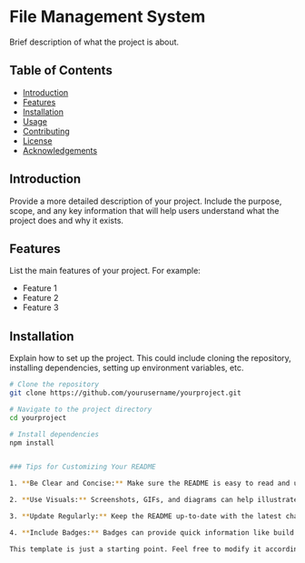 # File Management System

Brief description of what the project is about.

## Table of Contents

- [Introduction](#introduction)
- [Features](#features)
- [Installation](#installation)
- [Usage](#usage)
- [Contributing](#contributing)
- [License](#license)
- [Acknowledgements](#acknowledgements)

## Introduction

Provide a more detailed description of your project. Include the purpose, scope, and any key information that will help users understand what the project does and why it exists.

## Features

List the main features of your project. For example:

- Feature 1
- Feature 2
- Feature 3

## Installation

Explain how to set up the project. This could include cloning the repository, installing dependencies, setting up environment variables, etc.

```bash
# Clone the repository
git clone https://github.com/yourusername/yourproject.git

# Navigate to the project directory
cd yourproject

# Install dependencies
npm install


### Tips for Customizing Your README

1. **Be Clear and Concise:** Make sure the README is easy to read and understand. Avoid jargon or overly technical language unless your audience is expected to understand it.

2. **Use Visuals:** Screenshots, GIFs, and diagrams can help illustrate features or setup processes.

3. **Update Regularly:** Keep the README up-to-date with the latest changes and improvements in the project.

4. **Include Badges:** Badges can provide quick information like build status, version, license, etc.

This template is just a starting point. Feel free to modify it according to the specific needs of your project.
